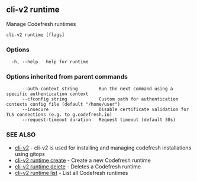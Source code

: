 ## cli-v2 runtime

Manage Codefresh runtimes

```
cli-v2 runtime [flags]
```

### Options

```
  -h, --help   help for runtime
```

### Options inherited from parent commands

```
      --auth-context string        Run the next command using a specific authentication context
      --cfconfig string            Custom path for authentication contexts config file (default "/home/user")
      --insecure                   Disable certificate validation for TLS connections (e.g. to g.codefresh.io)
      --request-timeout duration   Request timeout (default 30s)
```

### SEE ALSO

* [cli-v2](cli-v2.md)	 - cli-v2 is used for installing and managing codefresh installations using gitops
* [cli-v2 runtime create](cli-v2_runtime_create.md)	 - Create a new Codefresh runtime
* [cli-v2 runtime delete](cli-v2_runtime_delete.md)	 - Deletes a Codefresh runtime
* [cli-v2 runtime list](cli-v2_runtime_list.md)	 - List all Codefresh runtimes


